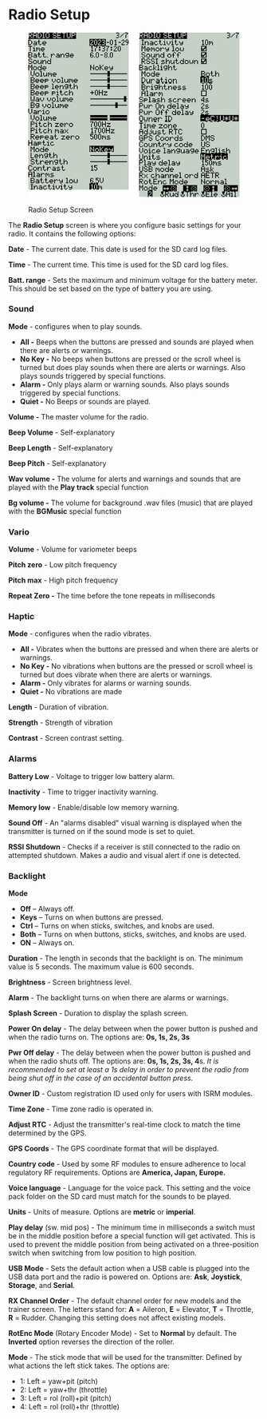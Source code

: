 # Radio Setup

<figure><img src="../../.gitbook/assets/bwradiosetup.png" alt=""><figcaption><p>Radio Setup Screen</p></figcaption></figure>

The **Radio Setup** screen is where you configure basic settings for your radio. It contains the following options:

**Date** - The current date.  This date is used for the SD card log files.

**Time** - The current time. This time is used for the SD card log files.

**Batt. range** - Sets the maximum and minimum voltage for the battery meter. This should be set based on the type of battery you are using.

### **Sound**&#x20;

**Mode** - configures when to play sounds.

* **All -** Beeps when the buttons are pressed and sounds are played when there are alerts or warnings.
* **No Key -** No beeps when buttons are pressed or the scroll wheel is turned but does play sounds when there are alerts or warnings. Also plays sounds triggered by special functions.
* **Alarm -** Only plays alarm or warning sounds. Also plays sounds triggered by special functions.
* **Quiet -** No Beeps or sounds are played.&#x20;

**Volume -** The master volume for the radio.

**Beep Volume** - Self-explanatory

**Beep Length** - Self-explanatory

**Beep Pitch** - Self-explanatory

**Wav volume -** The volume for alerts and warnings and sounds that are played with the **Play track** special function

**Bg volume -** The volume for background .wav files (music) that are played with the **BGMusic** special function

### **Vario**&#x20;

**Volume** - Volume for variometer beeps

**Pitch zero** - Low pitch frequency

**Pitch max** - High pitch frequency

**Repeat Zero -** The time before the tone repeats in milliseconds

### Haptic

**Mode** - configures when the radio vibrates.

* **All -** Vibrates when the buttons are pressed and when there are alerts or warnings.
* **No Key -** No vibrations when buttons are the pressed or scroll wheel is turned but does vibrate when there are alerts or warnings.&#x20;
* **Alarm -** Only vibrates for alarms or warning sounds.
* **Quiet -** No vibrations are made

**Length** - Duration of vibration.

**Strength** - Strength of vibration

**Contrast** - Screen contrast setting.

### Alarms

**Battery Low** - Voltage to trigger low battery alarm.

**Inactivity** - Time to trigger inactivity warning.

**Memory low** - Enable/disable low memory warning.

**Sound Off** - An "alarms disabled" visual warning is displayed when the transmitter is turned on if the sound mode is set to quiet.

**RSSI Shutdown** - Checks if a receiver is still connected to the radio on attempted shutdown. Makes a audio and visual alert if one is detected.&#x20;

### Backlight

**Mode**

* **Off** – Always off.
* **Keys** – Turns on when buttons are pressed.
* **Ctrl** – Turns on when sticks, switches, and knobs are used.
* **Both** – Turns on when buttons, sticks, switches, and knobs are used.
* **ON** – Always on.

**Duration** - The length in seconds that the backlight is on. The minimum value is 5 seconds. The maximum value is 600 seconds.

**Brightness** - Screen brightness level.

**Alarm** - The backlight turns on when there are alarms or warnings.

**Splash Screen** - Duration to display the splash screen.

**Power On delay** - The delay between when the power button is pushed and when the radio turns on. The options are: **0s, 1s, 2s, 3s**

**Pwr Off delay** - The delay between when the power button is pushed and when the radio shuts off. The options are: **0s, 1s, 2s, 3s, 4**s. _It is recommended to set at least a 1s delay in order to prevent the radio from being shut off in the case of an accidental button press._

**Owner ID** - Custom registration ID used only for users with ISRM modules.

**Time Zone** - Time zone radio is operated in.

**Adjust RTC** - Adjust the transmitter's real-time clock to match the time determined by the GPS.

**GPS Coords** - The GPS coordinate format that will be displayed.

**Country code** - Used by some RF modules to ensure adherence to local regulatory RF requirements. Options are **America, Japan, Europe.**

**Voice language** - Language for the voice pack. This setting and the voice pack folder on the SD card must match for the sounds to be played.

**Units** - Units of measure. Options are **metric** or **imperial**.

**Play delay** (sw. mid pos) - The minimum time in milliseconds a switch must be in the middle position before a special function will get activated. This is used to prevent the middle position from being activated on a three-position switch when switching from low position to high position.

**USB Mode** - Sets the default action when a USB cable is plugged into the USB data port and the radio is powered on.  Options are: **Ask**, **Joystick**, **Storage**, and **Serial**.

**RX Channel Order** - The default channel order for new models and the trainer screen.  The letters stand for: **A** = Aileron, **E** = Elevator, **T** = Throttle,  **R** = Rudder. Changing this setting does not affect existing models.

**RotEnc Mode** (Rotary Encoder Mode) - Set to **Normal** by default. The **Inverted** option reverses the direction of the roller.

**Mode** - The stick mode that will be used for the transmitter. Defined by what actions the left stick takes. The options are:

* 1: Left = yaw+pit (pitch)
* 2: Left = yaw+thr (throttle)
* 3: Left = rol (roll)+pit (pitch)
* 4: Left = rol (roll)+thr (throttle)
